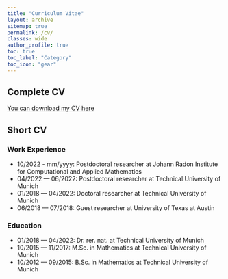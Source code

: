 ```yaml
---
title: "Curriculum Vitae"
layout: archive
sitemap: true
permalink: /cv/
classes: wide
author_profile: true
toc: true
toc_label: "Category"
toc_icon: "gear"
---
```


## Complete CV

[You can download my CV here](/assets/CV.pdf)

## Short CV

### Work Experience
- 10/2022 - mm/yyyy: Postdoctoral researcher at Johann Radon Institute for Computational and Applied Mathematics
- 04/2022 — 06/2022: Postdoctoral researcher at Technical University of Munich
- 01/2018 — 04/2022: Doctoral researcher at Technical University of Munich
- 06/2018 — 07/2018: Guest researcher at University of Texas at Austin


### Education
- 01/2018 — 04/2022: Dr. rer. nat. at Technical University of Munich
- 10/2015 — 11/2017: M.Sc. in Mathematics at Technical University of Munich
- 10/2012 — 09/2015: B.Sc. in Mathematics at Technical University of Munich
